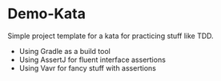 # Demo-Kata

Simple project template for a kata for practicing stuff like TDD.

* Using Gradle as a build tool
* Using AssertJ for fluent interface assertions
* Using Vavr for fancy stuff with assertions